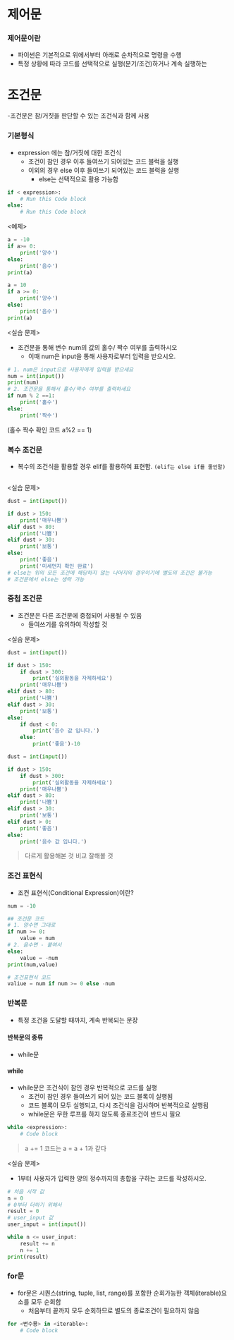# 제어문

### 제어문이란

- 파이썬은 기본적으로 위에서부터 아래로 순차적으로 명령을 수행
- 특정 상황에 따라 코드를 선택적으로 실행(분기/조건)하거나 계속 실행하는



# 조건문

-조건문은 참/거짓을 판단할 수 있는 조건식과 함께 사용



### 기본형식

- expression 에는 참/거짓에 대한 조건식
  - 조건이 참인 경우 이후 들여쓰기 되어있는 코드 블럭을 실행
  - 이외의 경우 else 이후 들여쓰기 되어있는 코드 블럭을 실행
    - else는 선택적으로 활용 가능함

```python
if < expression>:
    # Run this Code block
else:
    # Run this Code block
```







<예제>

```python
a = -10
if a>= 0:
    print('양수')
else:
    print('음수')
print(a)
```

```python
a = 10
if a >= 0:
    print('양수')
else:
    print('음수')
print(a)
```

<실습 문제>

- 조건문을 통해 변수 num의 값의 홀수/ 짝수 여부를 출력하시오
  - 이때 num은 input을 통해 사용자로부터 입력을 받으시오.

```python
# 1. num은 input으로 사용자에게 입력을 받으세요
num = int(input())
print(num)
# 2. 조건문을 통해서 홀수/짝수 여부를 출력하세요
if num % 2 ==1:
    print('홀수')
else:
    print('짝수')
```

(홀수 짝수 확인 코드 a%2 == 1)



### 복수 조건문

-  복수의 조건식을 활용할 경우 elif를 활용하여 표현함. ```(elif는 else if를 줄인말)```

```python
```

<실습 문제>

```python
dust = int(input())

if dust > 150:
    print('매우나쁨')
elif dust > 80:
    print('나쁨')
elif dust > 30:
    print('보통')
else:
    print('좋음')
    print('미세먼지 확인 완료')
# else는 위의 모든 조건에 해당하지 않는 나머지의 경우이기에 별도의 조건은 불가능
# 조건문에서 else는 생략 가능
```



### 중첩 조건문

- 조건문은 다른 조건문에 중첩되어 사용될 수 있음
  - 들여쓰기를 유의하여 작성할 것





<실습 문제>

```python
dust = int(input())

if dust > 150:
    if dust > 300:
        print('실외활동을 자제하세요')
    print('매우나쁨')
elif dust > 80:
    print('나쁨')
elif dust > 30:
    print('보통')
else:
    if dust < 0:
        print('음수 값 입니다.')
    else:
        print('좋음')-10
```

```python
dust = int(input())

if dust > 150:
    if dust > 300:
        print('실외활동을 자제하세요')
    print('매우나쁨')
elif dust > 80:
    print('나쁨')
elif dust > 30:
    print('보통')
elif dust > 0:
    print('좋음')
else:
    print('음수 값 입니다.')
```

> 다르게 활용해본 것 비교 잘해볼 것



### 조건 표현식

- 조컨 표현식(Conditional Expression)이란?





```python
num = -10

## 조건문 코드
# 1. 양수면 그대로
if num >= 0:
    value = num
# 2. 음수면 - 붙여서
else:
    value = -num
print(num,value)

# 조건표현식 코드
valiue = num if num >= 0 else -num
```





### 반복문

- 특정 조건을 도달할 때까지, 계속 반복되는 문장



#### 반복문의 종류

- while문









#### while

- while문은 조건식이 참인 경우 반복적으로 코드를 실행
  - 조건이 참인 경우 들여쓰기 되어 있는 코드 블록이 실행됨
  - 코드 블록이 모두 실행되고, 다시 조건식을 검사하며 반복적으로 실행됨
  - while문은 무한 루프를 하지 않도록 종료조건이 반드시 필요

```python
while <expression>:
    # Code block
```



> a += 1 코드는 a = a + 1과 같다 



<실습 문제>

- 1부터 사용자가 입력한 양의 정수까지의 총합을 구하는 코드를 작성하시오.

```python
# 처음 시작 값
n = 0
# 0부터 더하기 위해서
result = 0
# user_input 값
user_input = int(input())

while n <= user_input:
    result += n
    n += 1
print(result)

```





### for문

- for문은 시퀀스(string, tuple, list, range)를 포함한 순회가능한 객체(iterable)요소를 모두 순회함
  - 처음부터 끝까지 모두 순회하므로 별도의 종료조건이 필요하지 않음

```python
for <변수묭> in <iterable>:
    # Code block
```



